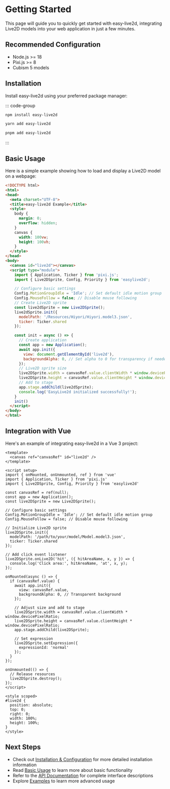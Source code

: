 # Getting Started

This page will guide you to quickly get started with easy-live2d, integrating Live2D models into your web application in just a few minutes.

## Recommended Configuration

- Node.js >= 18
- Pixi.js >= 8
- Cubism 5 models

## Installation

Install easy-live2d using your preferred package manager:

::: code-group
```bash [npm]
npm install easy-live2d
```

```bash [yarn]
yarn add easy-live2d
```

```bash [pnpm]
pnpm add easy-live2d
```
:::

## Basic Usage

Here is a simple example showing how to load and display a Live2D model on a webpage:

```html
<!DOCTYPE html>
<html>
<head>
  <meta charset="UTF-8">
  <title>easy-live2d Example</title>
  <style>
    body {
      margin: 0;
      overflow: hidden;
    }
    canvas {
      width: 100vw;
      height: 100vh;
    }
  </style>
</head>
<body>
  <canvas id="live2d"></canvas>
  <script type="module">
    import { Application, Ticker } from 'pixi.js';
    import { Live2DSprite, Config, Priority } from 'easylive2d';

    // Configure basic settings
    Config.MotionGroupIdle = 'Idle'; // Set default idle motion group
    Config.MouseFollow = false; // Disable mouse following
    // Create Live2D sprite
    const live2dSprite = new Live2DSprite();
    live2dSprite.init({
      modelPath: '/Resources/Hiyori/Hiyori.model3.json',
      ticker: Ticker.shared
    });

    const init = async () => {
      // Create application
      const app = new Application();
      await app.init({
        view: document.getElementById('live2d'),
        backgroundAlpha: 0, // Set alpha to 0 for transparency if needed
      });
      // Live2D sprite size
      live2DSprite.width = canvasRef.value.clientWidth * window.devicePixelRatio
      live2DSprite.height = canvasRef.value.clientHeight * window.devicePixelRatio
      // Add to stage
      app.stage.addChild(live2dSprite);
      console.log('EasyLive2d initialized successfully!');
    }
    init()
  </script>
</body>
</html>
```

## Integration with Vue

Here's an example of integrating easy-live2d in a Vue 3 project:

```vue
<template>
  <canvas ref="canvasRef" id="live2d" />
</template>

<script setup>
import { onMounted, onUnmounted, ref } from 'vue'
import { Application, Ticker } from 'pixi.js'
import { Live2DSprite, Config, Priority } from 'easylive2d'

const canvasRef = ref(null);
const app = new Application();
const live2DSprite = new Live2DSprite();

// Configure basic settings
Config.MotionGroupIdle = 'Idle'; // Set default idle motion group
Config.MouseFollow = false; // Disable mouse following

// Initialize Live2D sprite
live2DSprite.init({
  modelPath: '/path/to/your/model/Model.model3.json',
  ticker: Ticker.shared
});

// Add click event listener
live2DSprite.onLive2D('hit', ({ hitAreaName, x, y }) => {
  console.log('Click area:', hitAreaName, 'at', x, y);
});

onMounted(async () => {
  if (canvasRef.value) {
    await app.init({
      view: canvasRef.value,
      backgroundAlpha: 0, // Transparent background
    });
    
    // Adjust size and add to stage
    live2DSprite.width = canvasRef.value.clientWidth * window.devicePixelRatio;
    live2DSprite.height = canvasRef.value.clientHeight * window.devicePixelRatio;
    app.stage.addChild(live2DSprite);
    
    // Set expression
    live2DSprite.setExpression({
      expressionId: 'normal'
    });
  }
});

onUnmounted(() => {
  // Release resources
  live2DSprite.destroy();
});
</script>

<style scoped>
#live2d {
  position: absolute;
  top: 0;
  right: 0;
  width: 100%;
  height: 100%;
}
</style>
```

## Next Steps

- Check out [Installation & Configuration](/en/guide/installation) for more detailed installation information
- Read [Basic Usage](/en/guide/basic-usage) to learn more about basic functionality
- Refer to the [API Documentation](/en/api/) for complete interface descriptions
- Explore [Examples](/en/examples/basic) to learn more advanced usage